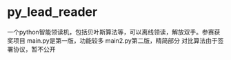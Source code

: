 # py_lead_reader
一个python智能领读机，包括贝叶斯算法等，可以离线领读，解放双手。参赛获奖项目
main.py是第一版，功能较多
main2.py第二版，精简部分
对比算法由于签署协议，暂不公开